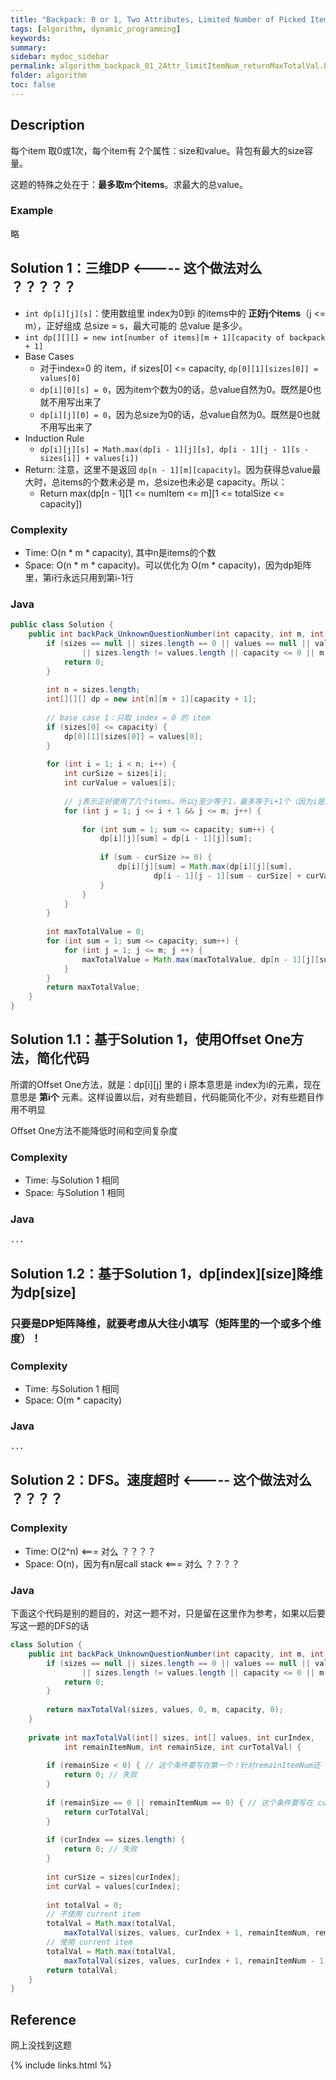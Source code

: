```yaml
---
title: "Backpack: 0 or 1, Two Attributes, Limited Number of Picked Items, Return Max Total Value"
tags: [algorithm, dynamic_programming]
keywords:
summary:
sidebar: mydoc_sidebar
permalink: algorithm_backpack_01_2Attr_limitItemNum_returnMaxTotalVal.html
folder: algorithm
toc: false
---
```


## Description
每个item 取0或1次，每个item有 2个属性：size和value。背包有最大的size容量。

这题的特殊之处在于：**最多取m个items**。求最大的总value。

### Example
略

## Solution 1：三维DP <----- 这个做法对么 ？？？？？
* `int dp[i][j][s]`：使用数组里 index为0到i 的items中的 **正好j个items**（j <= m），正好组成 总size = s，最大可能的 总value 是多少。
* `int dp[][][] = new int[number of items][m + 1][capacity of backpack + 1]`
* Base Cases
  * 对于index=0 的 item，if sizes[0] <= capacity, `dp[0][1][sizes[0]] = values[0]`
  * `dp[i][0][s] = 0`，因为item个数为0的话，总value自然为0。既然是0也就不用写出来了
  * `dp[i][j][0] = 0`，因为总size为0的话，总value自然为0。既然是0也就不用写出来了
* Induction Rule
  * `dp[i][j][s] = Math.max(dp[i - 1][j][s], dp[i - 1][j - 1][s - sizes[i]] + values[i])`
* Return: 注意，这里不是返回 `dp[n - 1][m][capacity]`。因为获得总value最大时，总items的个数未必是 m，总size也未必是 capacity。所以：
  * Return max(dp[n - 1][1 <= numItem <= m][1 <= totalSize <= capacity])

### Complexity
* Time: O(n * m * capacity), 其中n是items的个数
* Space: O(n * m * capacity)。可以优化为 O(m * capacity)，因为dp矩阵里，第i行永远只用到第i-1行

### Java
```java
public class Solution {
    public int backPack_UnknownQuestionNumber(int capacity, int m, int[] sizes, int[] values) {
        if (sizes == null || sizes.length == 0 || values == null || values.length == 0
                || sizes.length != values.length || capacity <= 0 || m <= 0) {
            return 0;
        }
    
        int n = sizes.length;
        int[][][] dp = new int[n][m + 1][capacity + 1];
        
        // base case 1：只取 index = 0 的 item
        if (sizes[0] <= capacity) {
            dp[0][1][sizes[0]] = values[0];
        }
        
        for (int i = 1; i < n; i++) {
            int curSize = sizes[i];
            int curValue = values[i];
            
            // j表示正好使用了几个items。所以j至少等于1，最多等于i+1个（因为i是序号，比如序号0到4共有5个item）
            for (int j = 1; j <= i + 1 && j <= m; j++) {
            
                for (int sum = 1; sum <= capacity; sum++) {
                    dp[i][j][sum] = dp[i - 1][j][sum];
                    
                    if (sum - curSize >= 0) {
                        dp[i][j][sum] = Math.max(dp[i][j][sum], 
                                dp[i - 1][j - 1][sum - curSize] + curValue);
                    }
                }
            }
        }
        
        int maxTotalValue = 0;
        for (int sum = 1; sum <= capacity; sum++) {
            for (int j = 1; j <= m; j ++) {
                maxTotalValue = Math.max(maxTotalValue, dp[n - 1][j][sum]);
            }
        }
        return maxTotalValue;
    }
}

```

## Solution 1.1：基于Solution 1，使用Offset One方法，简化代码
所谓的Offset One方法，就是：dp[i][j] 里的 i 原本意思是 index为i的元素，现在意思是 **第i个** 元素。这样设置以后，对有些题目，代码能简化不少，对有些题目作用不明显

Offset One方法不能降低时间和空间复杂度

### Complexity
* Time: 与Solution 1 相同
* Space: 与Solution 1 相同

### Java
```java
...
```

## Solution 1.2：基于Solution 1，dp[index][size]降维为dp[size]

### 只要是DP矩阵降维，就要考虑从大往小填写（矩阵里的一个或多个维度）！

### Complexity
* Time: 与Solution 1 相同
* Space: O(m * capacity)

### Java
```java
...
```

## Solution 2：DFS。速度超时 <----- 这个做法对么 ？？？？

### Complexity
* Time: O(2^n) <=== 对么 ？？？？
* Space: O(n)，因为有n层call stack <=== 对么 ？？？？

### Java
下面这个代码是别的题目的，对这一题不对，只是留在这里作为参考，如果以后要写这一题的DFS的话
```java
class Solution {
    public int backPack_UnknownQuestionNumber(int capacity, int m, int[] sizes, int[] values) {
        if (sizes == null || sizes.length == 0 || values == null || values.length == 0
                || sizes.length != values.length || capacity <= 0 || m <= 0) {
            return 0;
        }
        
        return maxTotalVal(sizes, values, 0, m, capacity, 0);
    }
    
    private int maxTotalVal(int[] sizes, int[] values, int curIndex, 
            int remainItemNum, int remainSize, int curTotalVal) {
        
        if (remainSize < 0) { // 这个条件要写在第一个！针对remainItemNum还 >=0 但 remainSize 已经为负的情况
            return 0; // 失败
        }
        
        if (remainSize == 0 || remainItemNum == 0) { // 这个条件要写在 curIndex == sizes.length 之前！否则会漏解！
            return curTotalVal;
        }
        
        if (curIndex == sizes.length) {
            return 0; // 失败
        }
        
        int curSize = sizes[curIndex];
        int curVal = values[curIndex];
        
        int totalVal = 0;
        // 不使用 current item
        totalVal = Math.max(totalVal,
            maxTotalVal(sizes, values, curIndex + 1, remainItemNum, remainSize, curTotalVal);
        // 使用 current item
        totalVal = Math.max(totalVal,
            maxTotalVal(sizes, values, curIndex + 1, remainItemNum - 1, remainSize - curSize, curTotalVal + curVal); 
        return totalVal;
    } 
}
```

## Reference
网上没找到这题

{% include links.html %}
